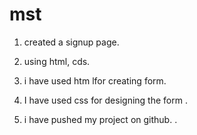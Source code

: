 # mst
1. created a signup page.

2. using html, cds.

3. i have used htm lfor creating form.

4. I have used css for designing the form .

5. i have pushed my project on github.
. 
